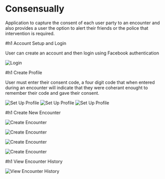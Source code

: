 # Consensually
Application to capture the consent of each user party to an encounter and also provides a user the option to alert their friends or the police that intervention is required.

#h1 Account Setup and Login

User can create an account and then login using Facebook authentication

![Login](https://github.com/amykslover/Consensually/blob/master/IMG_ReadMe/Consensually_Login.png "Consensually Login")


#h1 Create Profile

User must enter their consent code, a four digit code that when entered during an encounter will indicate that they were coherant enought to remember their code and gave their consent. 

![Set Up Profile](https://github.com/amykslover/Consensually/blob/master/IMG_ReadMe/Consensually_EnterCode_01.png "Set Up Profile 1")
![Set Up Profile](https://github.com/amykslover/Consensually/blob/master/IMG_ReadMe/Consensually_EnterCode_02.png "Set Up Profile 2")
![Set Up Profile](https://github.com/amykslover/Consensually/blob/master/IMG_ReadMe/Consensually_EnterCode_03.png "Set Up Profile 3")

#h1 Create New Encounter

![Create Encounter](https://github.com/amykslover/Consensually/blob/master/IMG_ReadMe/Consensually_CreateEncounter_01.png "Create Encounter 1")

![Create Encounter](https://github.com/amykslover/Consensually/blob/master/IMG_ReadMe/Consensually_CreateEncounter_02.png "Create Encounter 2")

![Create Encounter](https://github.com/amykslover/Consensually/blob/master/IMG_ReadMe/Consensually_CreateEncounter_03.png "Create Encounter 3")

![Create Encounter](https://github.com/amykslover/Consensually/blob/master/IMG_ReadMe/Consensually_CreateEncounter_04.png "Create Encounter 4")

#h1 View Encounter History

![View Encounter History](https://github.com/amykslover/Consensually/blob/master/IMG_ReadMe/Consensually_EncounterHistory_01.png "View Encounter History")
